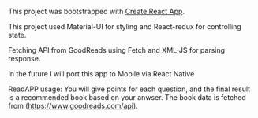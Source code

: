 This project was bootstrapped with [Create React App](https://github.com/facebook/create-react-app).

This project used Material-UI for styling and React-redux for controlling state. 

Fetching API from GoodReads using Fetch and XML-JS for parsing response. 

In the future I will port this app to Mobile via React Native

ReadAPP usage: You will give points for each question, and the final result is a recommended book based on your anwser. The book data is fetched from (https://www.goodreads.com/api).
